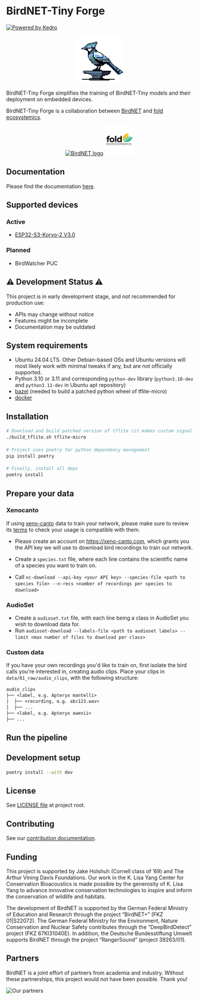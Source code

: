 # BirdNET-Tiny Forge
[![Powered by Kedro](https://img.shields.io/badge/powered_by-kedro-ffc900?logo=kedro)](https://kedro.org)

<p align="center">
<img src="https://raw.githubusercontent.com/birdnet-team/BirdNET-Tiny-Forge/refs/heads/master/img/birdnet-tiny-forge.png" width="128" alt="BirdNET-Tiny logo, an 8-bit image of a bird on an anvil">
</p>

BirdNET-Tiny Forge simplifies the training of BirdNET-Tiny models and their deployment on embedded devices.

BirdNET-Tiny Forge is a collaboration between
[BirdNET](https://birdnet.cornell.edu/)
and [fold ecosystemics](https://fold.eco).

<div align="center">
<a href="https://birdnet.cornell.edu/"><img src="https://raw.githubusercontent.com/kahst/BirdNET-Analyzer/refs/heads/main/docs/assets/img/birdnet_logo.png" width="80px" alt="BirdNET logo"></a>
<a href="https://fold.eco"><img src="https://raw.githubusercontent.com/birdnet-team/BirdNET-Tiny-Forge/refs/heads/master/img/fold-ecosystemics.png" height="80px" alt="fold ecosystemics logo"></a>
</div>

## Documentation
Please find the documentation [here](https://birdnet-tiny-forge.readthedocs.io/en/latest/).

## Supported devices

### Active

- [ESP32-S3-Korvo-2 V3.0](https://docs.espressif.com/projects/esp-adf/en/latest/design-guide/dev-boards/user-guide-esp32-s3-korvo-2.html)

### Planned
- BirdWatcher PUC


## ⚠️ Development Status ⚠️

This project is in early development stage, and not recommended for production use:
- APIs may change without notice
- Features might be incomplete
- Documentation may be outdated

## System requirements
- Ubuntu 24.04 LTS. Other Debian-based OSs and Ubuntu versions will most likely work with minimal tweaks if any, but are not officially supported.
- Python 3.10 or 3.11 and corresponding `python-dev` library (`python3.10-dev` and `python3.11-dev` in Ubuntu apt repository)
- [bazel](https://bazel.build/install/bazelisk) (needed to build a patched python wheel of tflite-micro)
- [docker](https://docs.docker.com/engine/install/ubuntu/)


## Installation

```bash
# Download and build patched version of tflite (it makes custom signal ops available, and pins the tensorflow version to the one used in this repo)
./build_tflite.sh tflite-micro

# Project uses poetry for python dependency management
pip install poetry

# Finally, install all deps
poetry install
```

## Prepare your data
### Xenocanto
If using [xeno-canto](https://xeno-canto.com) data to train your network, please make sure to review its [terms](https://xeno-canto.org/about/terms) to check your usage is compatible with them.

- Please create an account on https://xeno-canto.com, which grants you the API key we will use to download bird recordings to train our network.

- Create a `species.txt` file, where each line contains the scientific name of a species you want to train on.

- Call `xc-download --api-key <your API key> --species-file <path to species file> --n-recs <number of recordings per species to download>`

### AudioSet

- Create a `audioset.txt` file, with each line being a class in AudioSet you wish to download data for.
- Run `audioset-download --labels-file <path to audioset labels> --limit <max number of files to download per class>`

### Custom data
If you have your own recordings you'd like to train on, first isolate the bird calls you're interested in, creating audio clips. Place your clips in `data/01_raw/audio_clips`, with the following structure:

```
audio_clips
├── <label, e.g. Apteryx mantelli>
│  ├── <recording, e.g. abc123.wav>
│  ├── ...
├── <label, e.g. Apteryx owenii>
├── ...
```

## Run the pipeline


## Development setup

```bash
poetry install --with dev
```

## License

See [LICENSE file](https://github.com/birdnet-team/BirdNET-Tiny-Forge/blob/master/LICENSE) at project root.

## Contributing

See our [contribution documentation](https://github.com/birdnet-team/BirdNET-Tiny-Forge/blob/master/CONTRIBUTING.MD).

## Funding

This project is supported by Jake Holshuh (Cornell class of ’69) and The Arthur Vining Davis Foundations. Our work in the K. Lisa Yang Center for Conservation Bioacoustics is made possible by the generosity of K. Lisa Yang to advance innovative conservation technologies to inspire and inform the conservation of wildlife and habitats.

The development of BirdNET is supported by the German Federal Ministry of Education and Research through the project “BirdNET+” (FKZ 01|S22072). The German Federal Ministry for the Environment, Nature Conservation and Nuclear Safety contributes through the “DeepBirdDetect” project (FKZ 67KI31040E). In addition, the Deutsche Bundesstiftung Umwelt supports BirdNET through the project “RangerSound” (project 39263/01).

## Partners

BirdNET is a joint effort of partners from academia and industry.
Without these partnerships, this project would not have been possible.
Thank you!

![Our partners](https://tuc.cloud/index.php/s/KSdWfX5CnSRpRgQ/download/box_logos.png)
